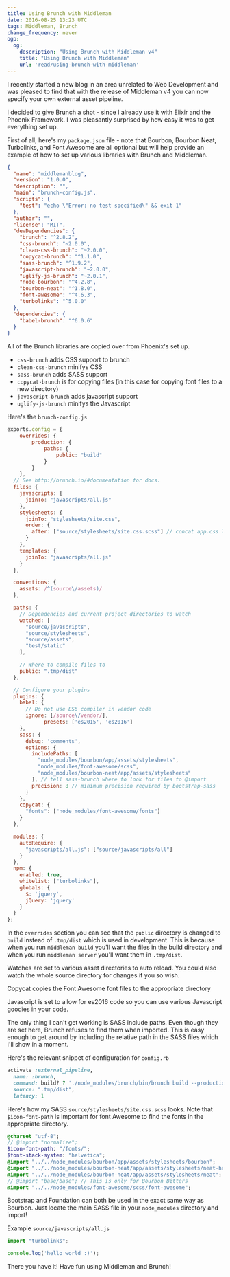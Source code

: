 ```yaml
---
title: Using Brunch with Middleman
date: 2016-08-25 13:23 UTC
tags: Middleman, Brunch
change_frequency: never
ogp:
  og:
    description: "Using Brunch with Middleman v4"
    title: "Using Brunch with Middleman"
    url: 'read/using-brunch-with-middleman'
---
```


I recently started a new blog in an area unrelated to Web Development and was pleased to find that with the release of Middleman v4 you can now specify your own external asset pipeline.

I decided to give Brunch a shot - since I already use it with Elixir and the Phoenix Framework. I was pleasantly surprised by how easy it was to get everything set up.

First of all, here's my ```package.json``` file - note that Bourbon, Bourbon Neat, Turbolinks, and Font Awesome are all optional but will help provide an example of how to set up various libraries with Brunch and Middleman.

```json
{
  "name": "middlemanblog",
  "version": "1.0.0",
  "description": "",
  "main": "brunch-config.js",
  "scripts": {
    "test": "echo \"Error: no test specified\" && exit 1"
  },
  "author": "",
  "license": "MIT",
  "devDependencies": {
    "brunch": "^2.8.2",
    "css-brunch": "~2.0.0",
    "clean-css-brunch": "~2.0.0",
    "copycat-brunch": "^1.1.0",
    "sass-brunch": "^1.9.2",
    "javascript-brunch": "~2.0.0",
    "uglify-js-brunch": "~2.0.1",
    "node-bourbon": "^4.2.8",
    "bourbon-neat": "^1.8.0",
    "font-awesome": "^4.6.3",
    "turbolinks": "^5.0.0"
  },
  "dependencies": {
    "babel-brunch": "^6.0.6"
  }
}
```

All of the Brunch libraries are copied over from Phoenix's set up.

* ```css-brunch``` adds CSS support to brunch
* ```clean-css-brunch``` minifys CSS
* ```sass-brunch``` adds SASS support
* ```copycat-brunch``` is for copying files (in this case for copying font files to a new directory)
* ```javascript-brunch``` adds javascript support
* ```uglify-js-brunch``` minifys the Javascript

Here's the ```brunch-config.js```

```js
exports.config = {
	overrides: {
		production: {
			paths: {
				public: "build"
			}
		}
	},
  // See http://brunch.io/#documentation for docs.
  files: {
    javascripts: {
      joinTo: "javascripts/all.js"
    },
    stylesheets: {
      joinTo: "stylesheets/site.css",
      order: {
        after: ["source/stylesheets/site.css.scss"] // concat app.css last
      }
    },
    templates: {
      joinTo: "javascripts/all.js"
    }
  },

  conventions: {
    assets: /^(source\/assets)/
  },

  paths: {
    // Dependencies and current project directories to watch
    watched: [
      "source/javascripts",
      "source/stylesheets",
      "source/assets",
      "test/static"
    ],

    // Where to compile files to
    public: ".tmp/dist"
  },

  // Configure your plugins
  plugins: {
    babel: {
      // Do not use ES6 compiler in vendor code
      ignore: [/source\/vendor/],
			presets: ['es2015', 'es2016']
    },
    sass: {
      debug: 'comments',
      options: {
        includePaths: [
          "node_modules/bourbon/app/assets/stylesheets", 
          "node_modules/font-awesome/scss",
          "node_modules/bourbon-neat/app/assets/stylesheets"
        ], // tell sass-brunch where to look for files to @import
        precision: 8 // minimum precision required by bootstrap-sass
      }
    },
    copycat: {
      "fonts": ["node_modules/font-awesome/fonts"] 
    }
  },

  modules: {
    autoRequire: {
      "javascripts/all.js": ["source/javascripts/all"]
    }
  },
  npm: {
    enabled: true,
    whitelist: ["turbolinks"],
    globals: {
      $: 'jquery',
      jQuery: 'jquery'
    }
  }
};
```

In the ```overrides``` section you can see that the ```public``` directory is changed to ```build``` instead of ```.tmp/dist``` which is used in development. This is because when you run ```middleman build``` you'll want the files in the build directory and when you run ```middleman server``` you'll want them in ```.tmp/dist```.

Watches are set to various asset directories to auto reload. You could also watch the whole source directory for changes if you so wish.

Copycat copies the Font Awesome font files to the appropriate directory

Javascript is set to allow for es2016 code so you can use various Javascript goodies in your code.

The only thing I can't get working is SASS include paths. Even though they are set here, Brunch refuses to find them when imported. This is easy enough to get around by including the relative path in the SASS files which I'll show in a moment.

Here's the relevant snippet of configuration for ```config.rb```

```ruby
activate :external_pipeline,
  name: :brunch,
  command: build? ? './node_modules/brunch/bin/brunch build --production --env production' : './node_modules/brunch/bin/brunch watch --stdin',
  source: ".tmp/dist",
  latency: 1
```

Here's how my SASS ```source/stylesheets/site.css.scss``` looks. Note that ```$icon-font-path``` is important for font Awesome to find the fonts in the appropriate directory.

```sass
@charset "utf-8";
// @import "normalize";
$icon-font-path: "/fonts/";
$font-stack-system: "helvetica";
@import "../../node_modules/bourbon/app/assets/stylesheets/bourbon";
@import "../../node_modules/bourbon-neat/app/assets/stylesheets/neat-helpers";
@import "../../node_modules/bourbon-neat/app/assets/stylesheets/neat";
// @import "base/base"; // This is only for Bourbon Bitters
@import "../../node_modules/font-awesome/scss/font-awesome";
```

Bootstrap and Foundation can both be used in the exact same way as Bourbon. Just locate the main SASS file in your ```node_modules``` directory and import!

Example ```source/javascripts/all.js```

```js
import "turbolinks";

console.log('hello world :)');
```

There you have it! Have fun using Middleman and Brunch!
